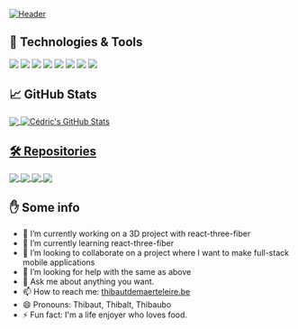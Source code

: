

[![Header](https://github.com/pgmgent-thibdema/pgmgent-thibdema/blob/main/images/github_profile.jpg?raw=true "Header")](https://www.thibautdemaerteleire.be/)

## 🔧 Technologies & Tools

![](https://img.shields.io/badge/OS-Windows-informational?style=flat&logo=windows&logoColor=white&color=FB3449)
![](https://img.shields.io/badge/Editor-Visual%20studio%20code-informational?style=flat&logo=visual-studio-code&logoColor=white&color=FB3449)
![](https://img.shields.io/badge/Code-html-informational?style=flat&logo=html5&logoColor=white&color=FB3449)
![](https://img.shields.io/badge/Code-CSS-informational?style=flat&logo=css3&logoColor=white&color=FB3449)
![](https://img.shields.io/badge/Code-JavaScript-informational?style=flat&logo=javascript&logoColor=white&color=FB3449)
![](https://img.shields.io/badge/Code-React-informational?style=flat&logo=react&logoColor=white&color=FB3449)
![](https://img.shields.io/badge/Code-graphql-informational?style=flat&logo=graphql&logoColor=white&color=FB3449)
![](https://img.shields.io/badge/Code-php-informational?style=flat&logo=php&logoColor=white&color=FB3449)


## &#x1f4c8; GitHub Stats

<a href="https://github.com/pgmgent-thibdema/pgmgent-thibdema">
  <img align="center" src="https://github-readme-stats.vercel.app/api/top-langs/?username=pgmgent-thibdema&hide=css,html&title_color=ffffff&text_color=c9cacc&icon_color=2bbc8a&bg_color=1d1f21" />
</a>

<a href="https://github.com/pgmgent-thibdema/pgmgent-thibdema">
  <img align="center" src="https://github-readme-stats.vercel.app/api?username=pgmgent-thibdema&show_icons=true&line_height=27&count_private=true&title_color=ffffff&text_color=c9cacc&icon_color=FB3449&bg_color=1d1f21" alt="Cédric's GitHub Stats" /> 


## 🛠 Repositories

<a href="https://github.com/pgm-webpgm4/2021-werkstuk-react-app-pgmgent-thibdema">
  <img align="center" src="https://github-readme-stats.vercel.app/api/pin/?username=pgm-webpgm4&repo=2021-werkstuk-react-app-pgmgent-thibdema&title_color=ffffff&text_color=c9cacc&icon_color=FB3449&bg_color=1d1f21" />
</a>

<a href="https://github.com/pgm-webpgm4/2021-werkstuk-graphql-api-pgmgent-thibdema">
  <img align="center" src="https://github-readme-stats.vercel.app/api/pin/?username=pgm-webpgm4&repo=2021-werkstuk-graphql-api-pgmgent-thibdema&title_color=ffffff&text_color=c9cacc&icon_color=FB3449&bg_color=1d1f21" />
</a>

<a href="https://github.com/pgmgent-1920-students/case1-pgm-website-pgmgent-thibdema">
  <img align="center" src="https://github-readme-stats.vercel.app/api/pin/?username=pgmgent-1920-students&repo=case1-pgm-website-pgmgent-thibdema&hide=css,html&title_color=ffffff&text_color=c9cacc&icon_color=FB3449&bg_color=1d1f21" />
</a>

<a href="https://github.com/pgmgent-1920-students/eindwerk-pgmgent-thibdema">
  <img align="center" src="https://github-readme-stats.vercel.app/api/pin/?username=pgmgent-1920-students&repo=eindwerk-pgmgent-thibdema&title_color=ffffff&text_color=c9cacc&icon_color=FB3449&bg_color=1d1f21" />
</a>

## ✋ Some info

- 🔭 I’m currently working on a 3D project with react-three-fiber
- 🌱 I’m currently learning react-three-fiber
- 👯 I’m looking to collaborate on a project where I want to make full-stack mobile applications
- 🤔 I’m looking for help with the same as above
- 💬 Ask me about anything you want.
- 📫 How to reach me: [thibautdemaerteleire.be](thibautdemaerteleire.be)
- 😄 Pronouns: Thibaut, Thibalt, Thibaubo
- ⚡ Fun fact: I'm a life enjoyer who loves food.